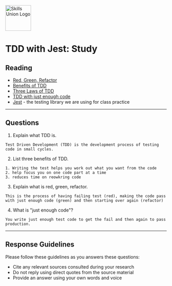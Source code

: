 [<img src="assets/images/su-logo.png" alt="Skills Union Logo" height="80px" />](https://www.skillsunion.com/)

# TDD with Jest: Study

## Reading

- [Red, Green, Refactor](https://medium.com/@tunkhine126/red-green-refactor-42b5b643b506)
- [Benefits of TDD](https://dzone.com/articles/20-benefits-of-test-driven-development)
- [Three Laws of TDD](https://qualitycoding.org/3-laws-tdd/)
- [TDD with just enough code](https://www.thinktocode.com/2018/02/05/what-is-tdd/)
- [Jest](https://jestjs.io/) - the testing library we are using for class practice

---

## Questions

1. Explain what TDD is.

```
Test Driven Development (TDD) is the development process of testing code in small cycles.
```

2. List three benefits of TDD.

```
1. Writing the test helps you work out what you want from the code
2. help focus you on one code part at a time
3. reduces time on reowkring code
```

3. Explain what is red, green, refactor.

```
This is the process of having failing test (red), making the code pass with just enough code (green) and then starting over again (refactor)
```

4. What is "just enough code"?

```
You write just enough test code to get the fail and then again to pass production. 
```

---

## Response Guidelines

Please follow these guidelines as you answers these questions:

- Cite any relevant sources consulted during your research
- Do not reply using direct quotes from the source material
- Provide an answer using your own words and voice
